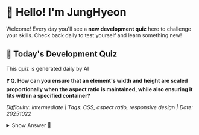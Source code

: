 # 👋 Hello! I'm JungHyeon

Welcome! Every day you'll see a **new development quiz** here to challenge your skills.
Check back daily to test yourself and learn something new!

## 🧩 Today's Development Quiz

This quiz is generated daily by AI

<!--START_SECTION:quiz-->

**❓ Q. How can you ensure that an element's width and height are scaled proportionally when the aspect ratio is maintained, while also ensuring it fits within a specified container?**

_Difficulty: intermediate | Tags: CSS, aspect ratio, responsive design | Date: 20251022_

<details>
<summary>Show Answer 👀</summary>

To maintain an element’s width and height in proportion, you can use CSS properties like `object-fit: contain;` or `width: 100%; height: auto;`. This ensures that the image scales without distorting its aspect ratio. Additionally, to ensure it fits within a specified container, set both `max-width: 100%` and `max-height: 100%`, but using just `height: auto` and `width: 100%` can also achieve this when used in combination with the parent container's defined size or flexbox properties. Here’s an example:

```css
.element {
  width: 100%;
  height: auto;
  max-width: 500px;
  max-height: 300px;
}
```

This will scale the element to fit within a 500x300px container without distorting its aspect ratio.

</details>
<!--END_SECTION:quiz-->

